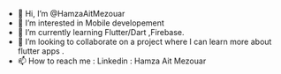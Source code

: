 - 👋 Hi, I’m @HamzaAitMezouar
- 👀 I’m interested in Mobile developement
- 🌱 I’m currently learning Flutter/Dart ,Firebase.
- 💞️ I’m looking to collaborate on a project where I can learn more about flutter apps .
- 📫 How to reach me : Linkedin : Hamza Ait Mezouar

<!---
HamzaAitMezouar/HamzaAitMezouar is a ✨ special ✨ repository because its `README.md` (this file) appears on your GitHub profile.
You can click the Preview link to take a look at your changes.
--->
